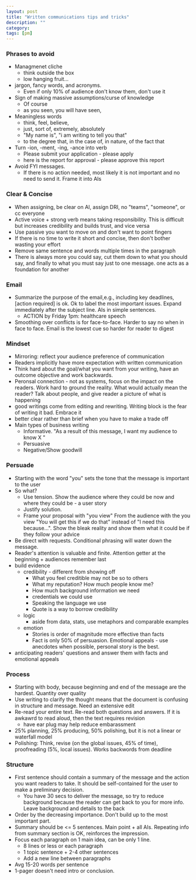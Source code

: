 ```yaml
---
layout: post
title: "Written communications tips and tricks" 
description: ""
category: 
tags: [pm]
--- 
```


### Phrases to avoid

* Managmenet cliche
  * think outside the box
  * low hanging fruit...
* jargon, fancy words, and acronyms. 
  * Even if only 10% of audience don't know them, don't use it
* Sign of making massive assumptions/curse of knowledge
  * Of course
  * as you seen, you will have seen, 
* Meaningless words 
  * think, feel, believe, 
  * just, sort of, extremely, absolutely
  * "My name is", "i am writing to tell you that"
  * to the degree that, in the case of, in nature, of the fact that
* Turn -ion, -ment, -ing, -ance into verb
  * Please submit your application - please apply
  * here is the report for approval - please approve this report
* Avoid FYI messages. 
  * If there is no action needed, most likely it is not important and no need to send it. Frame it into AIs 

### Clear & Concise

* When assigning, be clear on AI, assign DRI, no "teams", "someone", or cc everyone
* Active voice + strong verb means taking responsibility. This is difficult but increases credibility and builds trust, and vice versa
* Use passive you want to move on and don't want to point fingers
* If there is no time to write it short and concise, then don't bother wasting your effort
* Remove same sentence and words multiple times in the paragraph
* There is always more you could say, cut them down to what you should say, and finally to what you must say just to one message. one acts as a foundation for another


### Email

* Summarize the purpose of the email,e.g., including key deadlines, [action required] is ok. Ok to label the most important issues. Expand immediately after the subject line. AIs in simple sentences.
  * ACTION by Friday 1pm: healthcare speech
* Smoothing over conflicts is for face-to-face. Harder to say no when in face to face. Email is the lowest cue so harder for reader to digest

### Mindset

* Mirroring: reflect your audience preference of communication
* Readers implicitly have more expectation with written communication
* Think hard about the goal/what you want from your writing, have an outcome objective and work backwards.
* Peronsal connection - not as systems, focus on the impact on the readers. Work hard to ground the reality. What would actually mean the reader? Talk about people, and give reader a picture of what is happening
* good writings come from editing and rewriting. Writing block is the fear of writing it bad. Embrace it
* better clear rather than brief when you have to make a trade off 
* Main types of business writing
  * Informative. "As a result of this message, I want my audience to know X "
  * Persuasive
  * Negative/Show goodwill

### Persuade
* Starting with the word "you" sets the tone that the message is important to the user
* So what?
  * Use tension. Show the audience where they could be now and where they could be - a user story
  * Justify solution.
  * Frame your proposal with "you view" From the audience with the you view "You will get this if we do that" instead of "I need this because...". Show the bleak reality and show them what it could be if they follow your advice
* Be direct with requests. Conditional phrasing will water down the message.
* Reader's attention is valuable and finite. Attention getter at the beginning + audiences remember last
* build evidence
  * credibility - different from showing off
    * What you feel creditible may not be so to others
    * What my reputation? How much people know me?
    * How much background information we need
    * credentials we could use
    * Speaking the language we use
    * Quote is a way to borrow credibility
  * logic
    * aside from data, stats, use metaphors and comparable examples
  * emotion
    * Stories is order of magnitude more effective than facts
    * Fact is only 50% of persuasion. Emotional appeals - use anecdotes when possible, personal story is the best.
* anticipating readers' questions and answer them with facts and emotional appeals


### Process

* Starting with body, because beginning and end of the message are the hardest. Quantity over quality
* Use writing to clarify the thought means that the document is confusing in structure and message. Need an extensive edit
* Re-read your entire text. Re-read both questions and answers. If it is awkawrd to read aloud, then the text requires revision
  * have ear plug may help reduce embarassment
* 25% planning, 25% producing, 50% polishing, but it is not a linear or waterfall model
 * Polishing: Think, revise (on the global issues, 45% of time), proofreading (5%, local issues). Works backwords from deadline

### Structure

* First sentence should contain a summary of the message and the action you want readers to take. It should be self-contained for the user to make a preliminary decision. 
  * You have 30 secs to deliver the message, so try to reduce background because the reader can get back to you for more info. Leave background and details to the back
* Order by the decreasing importance. Don't build up to the most important part.
* Summary should be <= 5 sentences. Main point + all AIs. Repeating info from summary section is OK, reinforces the impression.
* Focus each paragraph on 1 main idea, can be only 1 line.
  * 8 lines or less or each paragraph
  * 1 topic sentence + 2-4 other sentences
  * Add a new line between paragraphs
* Avg 15-20 words per sentence
* 1-pager doesn't need intro or conclusion.

